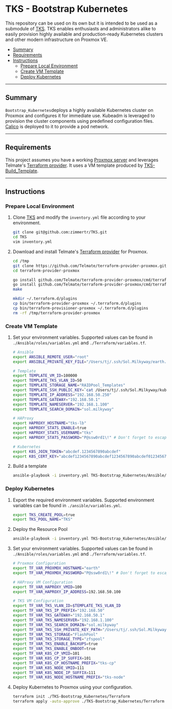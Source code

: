 # TKS - Bootstrap Kubernetes

This repository can be used on its own but it is intended to be used as a submodule of [TKS](https://github.com/zimmertr/TKS). TKS enables enthusiasts and administrators alike to easily provision highly available and production-ready Kubernetes clusters and other modern infrastructure on Proxmox VE.

* [Summary](#Summary)
* [Requirements](#Requirements)
* [Instructions](#Instructions)
   * [Prepare Local Environment](#Prepare-Local-Environment)
   * [Create VM Template](#Create-VM-Template)
   * [Deploy Kubernetes](#Deploy-Kubernetes)

<hr>

## Summary

`Bootstrap_Kubernetes`deploys a highly available Kubernetes cluster on Proxmox and configures it for immediate use. Kubeadm is leveraged  to provision the cluster components using predefined configuration files. [Calico](https://www.projectcalico.org/) is deployed to it to provide a pod network.

<hr>

## Requirements

This project assumes you have a working [Proxmox server](https://github.com/zimmertr/TKS-Bootstrap_Proxmox) and leverages Telmate's [Terraform provider](https://github.com/Telmate/terraform-provider-proxmox). It uses a VM template produced by [TKS-Build_Template](https://github.com/zimmertr/TKS-Build_Template).


<hr>

## Instructions

### Prepare Local Environment

1. Clone [TKS](https://github.com/zimmertr/TKS) and modify the `inventory.yml` file according to your environment.

   ```bash
   git clone git@github.com:zimmertr/TKS.git
   cd TKS
   vim inventory.yml
   ```

2. Download and install Telmate's [Terraform provider](https://github.com/Telmate/terraform-provider-proxmox) for Proxmox.

   ```bash
   cd /tmp
   git clone https://github.com/Telmate/terraform-provider-proxmox.git
   cd terraform-provider-proxmox

   go install github.com/Telmate/terraform-provider-proxmox/cmd/terraform-provider-proxmox
   go install github.com/Telmate/terraform-provider-proxmox/cmd/terraform-provisioner-proxmox
   make

   mkdir ~/.terraform.d/plugins
   cp bin/terraform-provider-proxmox ~/.terraform.d/plugins
   cp bin/terraform-provisioner-proxmox ~/.terraform.d/plugins
   rm -rf /tmp/terraform-provider-proxmox
   ```


### Create VM Template

1. Set your environment variables. Supported values can be found in `./Ansible/roles/variables.yml` and `./Terraform/variables.tf`.
   ```bash
   # Ansible
   export ANSIBLE_REMOTE_USER="root"
   export ANSIBLE_PRIVATE_KEY_FILE="/Users/tj/.ssh/Sol.Milkyway/earth.sol.milkyway"

   # Template
   export TEMPLATE_VM_ID=100000
   export TEMPLATE_TKS_VLAN_ID=50
   export TEMPLATE_STORAGE_NAME="RAIDPool_Templates"
   export TEMPLATE_SSH_PUBLIC_KEY=`cat /Users/tj/.ssh/Sol.Milkyway/kubernetes.sol.milkyway.pub`
   export TEMPLATE_IP_ADDRESS="192.168.50.250"
   export TEMPLATE_GATEWAY="192.168.50.1"
   export TEMPLATE_NAMESERVER="192.168.1.100"
   export TEMPLATE_SEARCH_DOMAIN="sol.milkyway"

   # HAProxy
   export HAPROXY_HOSTNAME="tks-lb"
   export HAPROXY_STATS_ENABLE=true
   export HAPROXY_STATS_USERNAME="tks"
   export HAPROXY_STATS_PASSWORD="P@ssw0rd1\!" # Don't forget to escape your special characters.

   # Kubernetes
   export K8S_JOIN_TOKEN="abcdef.1234567890abcdef"
   export K8S_CERT_KEY="abcdef1234567890abcdef1234567890abcdef01234567890abcdef123457890"
   ```

2. Build a template

   ```bash
   ansible-playbook -i inventory.yml TKS-Bootstrap_Kubernetes/Ansible/create_template.yml
   ```

### Deploy Kubernetes

1. Export the required environment variables. Supported environment variables can be found in `./ansible/variables.yml`.

   ```bash
   export TKS_CREATE_POOL=true
   export TKS_POOL_NAME="TKS"
   ```

2. Deploy the Resource Pool

   ```bash
   ansible-playbook -i inventory.yml TKS-Bootstrap_Kubernetes/Ansible/create_pool.yml
   ```

3. Set your environment variables. Supported values can be found in `./Ansible/roles/variables.yml` and `./Terraform/variables.tf`.

   ```bash
   # Proxmox Configuration
   export TF_VAR_PROXMOX_HOSTNAME="earth"
   export TF_VAR_PROXMOX_PASSWORD="P@ssw0rd1\!" # Don't forget to escape your special characters.

   # HAProxy VM Configuration
   export TF_VAR_HAPROXY_VMID=100
   export TF_VAR_HAPROXY_IP_ADDRESS=192.168.50.100

   # TKS VM Configuration
   export TF_VAR_TKS_VLAN_ID=$TEMPLATE_TKS_VLAN_ID
   export TF_VAR_TKS_IP_PREFIX="192.168.50"
   export TF_VAR_TKS_GATEWAY="192.168.50.1"
   export TF_VAR_TKS_NAMESERVER="192.168.1.100"
   export TF_VAR_TKS_SEARCH_DOMAIN="sol.milkyway"
   export TF_VAR_TKS_SSH_PRIVATE_KEY_PATH="/Users/tj/.ssh/Sol.Milkyway/kubernetes.sol.milkyway"
   export TF_VAR_TKS_STORAGE="FlashPool"
   export TF_VAR_TKS_STORAGE_TYPE="zfspool"
   export TF_VAR_TKS_ENABLE_BACKUPS=true
   export TF_VAR_TKS_ENABLE_ONBOOT=true
   export TF_VAR_K8S_CP_VMID=101
   export TF_VAR_K8S_CP_IP_SUFFIX=101
   export TF_VAR_K8S_CP_HOSTNAME_PREFIX="tks-cp"
   export TF_VAR_K8S_NODE_VMID=111
   export TF_VAR_K8S_NODE_IP_SUFFIX=111
   export TF_VAR_K8S_NODE_HOSTNAME_PREFIX="tks-node"
   ```

5. Deploy Kubernetes to Proxmox using your configuration.
   ```bash
   terraform init ./TKS-Bootstrap_Kubernetes/Terraform
   terraform apply -auto-approve ./TKS-Bootstrap_Kubernetes/Terraform
   ```


